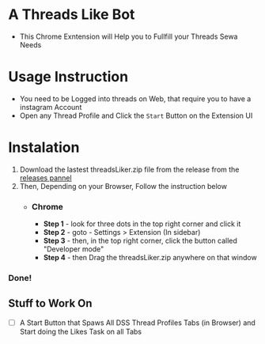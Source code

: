 # A Threads Like Bot

- This Chrome Exntension will Help you to Fullfill your Threads Sewa Needs

# Usage Instruction

- You need to be Logged into threads on Web, that require you to have a instagram Account
- Open any Thread Profile and Click the `Start` Button on the Extension UI

  

# Instalation

1. Download the lastest threadsLiker.zip file from the release from the [releases pannel](https://github.com/keshavWebDev-personal/threadsLiker/releases)
2. Then, Depending on your Browser, Follow the instruction below
	- ### **Chrome**
		- **Step 1** - look for three dots in the top right corner and click it
		- **Step 2** - goto - Settings > Extension (In sidebar)
		- **Step 3** - then, in the top right corner, click the button called "Developer mode"
		- **Step 4** - then Drag the threadsLiker.zip anywhere on that window

### Done!

## Stuff to Work On

- [ ] A Start Button that Spaws All DSS Thread Profiles Tabs (in Browser) and Start doing the Likes Task on all Tabs